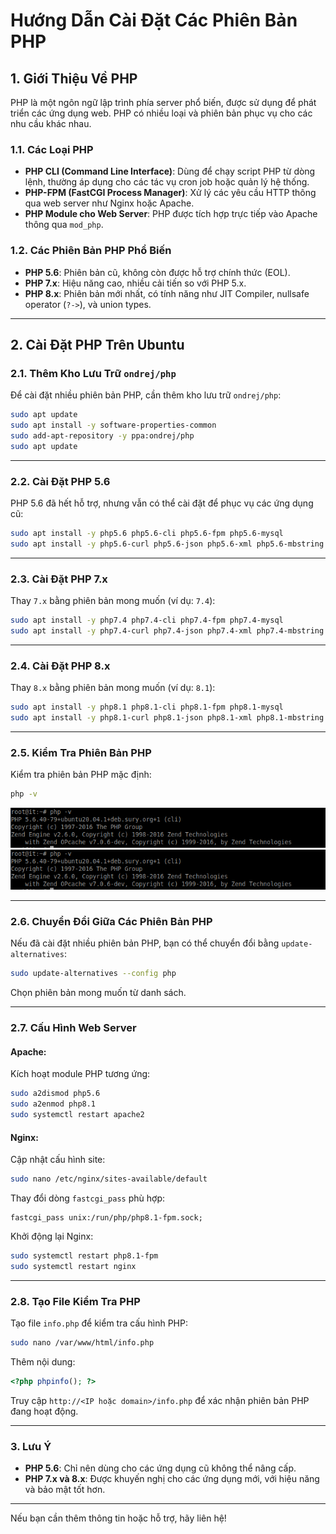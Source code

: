 
# Hướng Dẫn Cài Đặt Các Phiên Bản PHP

## 1. Giới Thiệu Về PHP
PHP là một ngôn ngữ lập trình phía server phổ biến, được sử dụng để phát triển các ứng dụng web. PHP có nhiều loại và phiên bản phục vụ cho các nhu cầu khác nhau.

### 1.1. Các Loại PHP
- **PHP CLI (Command Line Interface)**: Dùng để chạy script PHP từ dòng lệnh, thường áp dụng cho các tác vụ cron job hoặc quản lý hệ thống.
- **PHP-FPM (FastCGI Process Manager)**: Xử lý các yêu cầu HTTP thông qua web server như Nginx hoặc Apache.
- **PHP Module cho Web Server**: PHP được tích hợp trực tiếp vào Apache thông qua `mod_php`.

### 1.2. Các Phiên Bản PHP Phổ Biến
- **PHP 5.6**: Phiên bản cũ, không còn được hỗ trợ chính thức (EOL).
- **PHP 7.x**: Hiệu năng cao, nhiều cải tiến so với PHP 5.x. 
- **PHP 8.x**: Phiên bản mới nhất, có tính năng như JIT Compiler, nullsafe operator (`?->`), và union types.

---

## 2. Cài Đặt PHP Trên Ubuntu

### 2.1. Thêm Kho Lưu Trữ `ondrej/php`
Để cài đặt nhiều phiên bản PHP, cần thêm kho lưu trữ `ondrej/php`:
```bash
sudo apt update
sudo apt install -y software-properties-common
sudo add-apt-repository -y ppa:ondrej/php
sudo apt update
```

---

### 2.2. Cài Đặt PHP 5.6
PHP 5.6 đã hết hỗ trợ, nhưng vẫn có thể cài đặt để phục vụ các ứng dụng cũ:
```bash
sudo apt install -y php5.6 php5.6-cli php5.6-fpm php5.6-mysql
sudo apt install -y php5.6-curl php5.6-json php5.6-xml php5.6-mbstring
```

---

### 2.3. Cài Đặt PHP 7.x
Thay `7.x` bằng phiên bản mong muốn (ví dụ: `7.4`):
```bash
sudo apt install -y php7.4 php7.4-cli php7.4-fpm php7.4-mysql
sudo apt install -y php7.4-curl php7.4-json php7.4-xml php7.4-mbstring
```

---

### 2.4. Cài Đặt PHP 8.x
Thay `8.x` bằng phiên bản mong muốn (ví dụ: `8.1`):
```bash
sudo apt install -y php8.1 php8.1-cli php8.1-fpm php8.1-mysql
sudo apt install -y php8.1-curl php8.1-json php8.1-xml php8.1-mbstring
```

---

### 2.5. Kiểm Tra Phiên Bản PHP
Kiểm tra phiên bản PHP mặc định:
```bash
php -v
```

![Command Prompt](https://github.com/cuongnvvietis/NhanHoa/blob/main/Docs/Picture/T%C3%A0i%20li%E1%BB%87u%20chung/Screenshot_209.png)
![Command Prompt](https://github.com/cuongnvvietis/NhanHoa/blob/main/Docs/Picture/T%C3%A0i%20li%E1%BB%87u%20chung/Screenshot_209.png)

---

### 2.6. Chuyển Đổi Giữa Các Phiên Bản PHP
Nếu đã cài đặt nhiều phiên bản PHP, bạn có thể chuyển đổi bằng `update-alternatives`:
```bash
sudo update-alternatives --config php
```

Chọn phiên bản mong muốn từ danh sách.

---

### 2.7. Cấu Hình Web Server

#### Apache:
Kích hoạt module PHP tương ứng:
```bash
sudo a2dismod php5.6
sudo a2enmod php8.1
sudo systemctl restart apache2
```

#### Nginx:
Cập nhật cấu hình site:
```bash
sudo nano /etc/nginx/sites-available/default
```

Thay đổi dòng `fastcgi_pass` phù hợp:
```nginx
fastcgi_pass unix:/run/php/php8.1-fpm.sock;
```

Khởi động lại Nginx:
```bash
sudo systemctl restart php8.1-fpm
sudo systemctl restart nginx
```

---

### 2.8. Tạo File Kiểm Tra PHP
Tạo file `info.php` để kiểm tra cấu hình PHP:
```bash
sudo nano /var/www/html/info.php
```

Thêm nội dung:
```php
<?php phpinfo(); ?>
```

Truy cập `http://<IP hoặc domain>/info.php` để xác nhận phiên bản PHP đang hoạt động.

---

### 3. Lưu Ý
- **PHP 5.6**: Chỉ nên dùng cho các ứng dụng cũ không thể nâng cấp.
- **PHP 7.x và 8.x**: Được khuyến nghị cho các ứng dụng mới, với hiệu năng và bảo mật tốt hơn.

---

Nếu bạn cần thêm thông tin hoặc hỗ trợ, hãy liên hệ!
